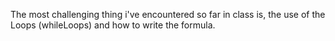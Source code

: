 The most challenging thing i've encountered so far in class is,
the use of the Loops  (whileLoops) and how to write the formula. 
